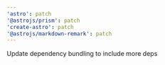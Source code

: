 ```yaml
---
'astro': patch
'@astrojs/prism': patch
'create-astro': patch
'@astrojs/markdown-remark': patch
---
```


Update dependency bundling to include more deps
